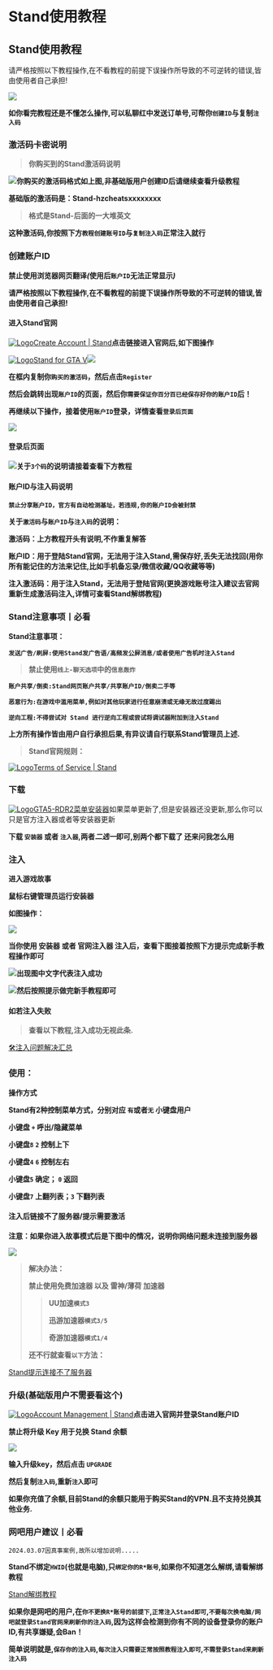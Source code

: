 # Stand使用教程

## Stand使用教程

请严格按照以下教程操作,在不看教程的前提下误操作所导致的不可逆转的错误,皆由使用者自己承担!

![](https://docs.hzz.im/\~gitbook/image?url=https%3A%2F%2F1382592200-files.gitbook.io%2F%7E%2Ffiles%2Fv0%2Fb%2Fgitbook-x-prod.appspot.com%2Fo%2Fspaces%252F7YXEHggLzaiKwZjRSOD4%252Fuploads%252FTWKyQzcdcbpuYzPtfwNe%252Fstand.gif%3Falt%3Dmedia%26token%3D885745ac-2823-420f-b2ac-e614eac46e0d\&width=768\&dpr=4\&quality=100\&sign=ec195731\&sv=1)

**如你看完教程还是不懂怎么操作,可以私聊红中发送订单号,可帮你`创建ID`与复制`注入码`**

### **激活码卡密说明** <a href="#ji-huo-ma-ka-mi-shuo-ming" id="ji-huo-ma-ka-mi-shuo-ming"></a>

> **你购买到的Stand激活码说明**

![](https://docs.hzz.im/\~gitbook/image?url=https%3A%2F%2F1382592200-files.gitbook.io%2F%7E%2Ffiles%2Fv0%2Fb%2Fgitbook-x-prod.appspot.com%2Fo%2Fspaces%252F7YXEHggLzaiKwZjRSOD4%252Fuploads%252FvCmaXJXvKFzKs8ZJ97mi%252FQQ%25E5%259B%25BE%25E7%2589%258720220530231531.png%3Falt%3Dmedia%26token%3D947129c7-d717-4bb2-b213-df2ee748c86e\&width=768\&dpr=4\&quality=100\&sign=80f20415\&sv=1)**你购买的激活码格式如上图,非基础版用户创建ID后请继续查看升级教程**

**基础版的激活码是：Stand-hzcheatsxxxxxxxx**

> **格式是Stand-后面的一大堆英文**

**这种激活码,你按照下方`教程创建账号ID`与`复制注入码`正常注入就行**

### **创建账户ID** <a href="#chuang-jian-zhang-hu-id" id="chuang-jian-zhang-hu-id"></a>

**禁止使用浏览器网页翻译**_**(**_**使用后`账户ID`无法正常显示**_**)**_

**请严格按照以下教程操作,在不看教程的前提下误操作所导致的不可逆转的错误,皆由使用者自己承担!**

#### 进入Stand官网 <a href="#jin-ru-stand-guan-wang" id="jin-ru-stand-guan-wang"></a>

[![Logo](https://stand.gg/favicon.ico)Create Account | Stand](https://stand.gg/account/register)**点击链接进入官网后,如下图操作**

[![Logo](https://stand.sh/favicon.ico)Stand for GTA V](https://stand.sh)![](https://docs.hzz.im/\~gitbook/image?url=https%3A%2F%2F1382592200-files.gitbook.io%2F%7E%2Ffiles%2Fv0%2Fb%2Fgitbook-x-prod.appspot.com%2Fo%2Fspaces%252F7YXEHggLzaiKwZjRSOD4%252Fuploads%252FV80O3uv1Jwjx4iBZyAVy%252Fimage.png%3Falt%3Dmedia%26token%3D6bde9ef3-e500-4cb1-8d52-6a829e1c8205\&width=768\&dpr=4\&quality=100\&sign=9c4383d1\&sv=1)

**在框内复制你`购买的激活码`，然后点击`Register`**

**然后会跳转出现`账户ID`的页面，然后你`需要保证你百分百已经保存好你的账户ID`后！**

**再继续以下操作，接着使用`账户ID`登录，详情查看`登录后页面`**

![](https://docs.hzz.im/\~gitbook/image?url=https%3A%2F%2F1382592200-files.gitbook.io%2F%7E%2Ffiles%2Fv0%2Fb%2Fgitbook-x-prod.appspot.com%2Fo%2Fspaces%252F7YXEHggLzaiKwZjRSOD4%252Fuploads%252FhCxOjx3BtZBpyeON4nMY%252FStand%25E5%2588%259B%25E5%25BB%25BAID1.0.png%3Falt%3Dmedia%26token%3D6b18a85d-3a61-4f16-bfca-5c28691dc324\&width=768\&dpr=4\&quality=100\&sign=48c1441f\&sv=1)

#### 登录后页面 <a href="#deng-lu-hou-ye-mian" id="deng-lu-hou-ye-mian"></a>

![](https://docs.hzz.im/\~gitbook/image?url=https%3A%2F%2F1382592200-files.gitbook.io%2F%7E%2Ffiles%2Fv0%2Fb%2Fgitbook-x-prod.appspot.com%2Fo%2Fspaces%252F7YXEHggLzaiKwZjRSOD4%252Fuploads%252FlPA6xYPNhnqnlaRxwJHe%252FStand%25E5%2588%259B%25E5%25BB%25BAID%25E5%2590%258E.png%3Falt%3Dmedia%26token%3Dfbbc47a1-5dd7-4986-a9a6-02e9a0b6230b\&width=768\&dpr=4\&quality=100\&sign=d2f6cfc8\&sv=1)**关于`3个码`的说明请接着查看下方教程**

#### 账户ID与注入码说明 <a href="#zhang-hu-id-yu-zhu-ru-ma-shuo-ming" id="zhang-hu-id-yu-zhu-ru-ma-shuo-ming"></a>

**`禁止分享账户ID，官方有自动检测基址，若违规,你的账户ID会被封禁`**

**关于`激活码`与`账户ID`与`注入码`的说明：**

**激活码：上方教程开头有说明,不作重复解答**

**账户ID：用于登陆Stand官网，无法用于注入Stand,需保存好,丢失无法找回(用你所有能记住的方法来记住,比如手机备忘录/微信收藏/QQ收藏等等)**

**注入激活码：用于注入Stand，无法用于登陆官网(更换游戏账号注入建议去官网重新生成激活码注入,详情可查看Stand解绑教程)**

### Stand注意事项丨必看 <a href="#stand-zhu-yi-shi-xiang-gun-bi-kan" id="stand-zhu-yi-shi-xiang-gun-bi-kan"></a>

**Stand注意事项：**

**`发送广告/刷屏:使用Stand发广告语/高频发公屏消息/或者使用广告机时注入Stand`**

> **禁止使用`线上-聊天选项`中的`信息轰炸`**

**`账户共享/倒卖:Stand网页账户共享/共享账户ID/倒卖二手等`**

**`恶意行为:在游戏中滥用菜单,例如对其他玩家进行任意崩溃或无缘无故过度踢出`**

**`逆向工程:不得尝试对 Stand 进行逆向工程或尝试将调试器附加到注入Stand`**

**上方所有操作皆由用户自行承担后果,有异议请自行联系Stand管理员上述.**

> **Stand官网规则：**

[![Logo](https://stand.gg/favicon.ico)Terms of Service | Stand](https://stand.gg/help/terms-of-service)

### 下载 <a href="#xia-zai" id="xia-zai"></a>

[![Logo](https://assets.woozooo.com/assets/favicon.ico)GTA5-RDR2菜单安装器](https://hzmod.lanzoub.com/s/loader)如果菜单更新了,但是安装器还没更新,那么你可以只是官方注入器或者等安装器更新

**下载 `安装器` 或者 `注入器`,两者**_**二选一**_**即可,别两个都下载了 还来问我怎么用**

### 注入 <a href="#zhu-ru" id="zhu-ru"></a>

**进入游戏故事**

**鼠标右键管理员运行安装器**

**如图操作：**

![](https://docs.hzz.im/\~gitbook/image?url=https%3A%2F%2F1382592200-files.gitbook.io%2F%7E%2Ffiles%2Fv0%2Fb%2Fgitbook-x-prod.appspot.com%2Fo%2Fspaces%252F7YXEHggLzaiKwZjRSOD4%252Fuploads%252FG4xWlS7jJ5kdkfoXj993%252Fstand.png%3Falt%3Dmedia%26token%3D9a4c7609-7a03-48f2-a1e0-df850c47fc71\&width=768\&dpr=4\&quality=100\&sign=3962be40\&sv=1)

**当你使用 安装器 或者 官网注入器 注入后，查看下图接着按照下方提示完成新手教程操作即可**

![](https://docs.hzz.im/\~gitbook/image?url=https%3A%2F%2F1382592200-files.gitbook.io%2F%7E%2Ffiles%2Fv0%2Fb%2Fgitbook-x-prod.appspot.com%2Fo%2Fspaces%252F7YXEHggLzaiKwZjRSOD4%252Fuploads%252FLtFAMtkI7H9P6nqA8kgc%252FQQ%25E5%259B%25BE%25E7%2589%258720220514145929.png%3Falt%3Dmedia%26token%3D42e66830-0c26-4b7d-b98a-9e7625672cb8\&width=768\&dpr=4\&quality=100\&sign=37a1857d\&sv=1)**出现图中文字代表注入成功**

![](https://docs.hzz.im/\~gitbook/image?url=https%3A%2F%2F1382592200-files.gitbook.io%2F%7E%2Ffiles%2Fv0%2Fb%2Fgitbook-x-prod.appspot.com%2Fo%2Fspaces%252F7YXEHggLzaiKwZjRSOD4%252Fuploads%252FX192FHfywk7HxSBkANO7%252F%25E6%2596%25B0%25E6%2589%258B%25E6%2595%2599%25E7%25A8%258B.png%3Falt%3Dmedia%26token%3Dde154506-e0a6-4817-8492-9c02faaf32c6\&width=768\&dpr=4\&quality=100\&sign=a6542d56\&sv=1)**然后按照提示做完新手教程即可**

#### **如若注入失败** <a href="#ru-ruo-zhu-ru-shi-bai" id="ru-ruo-zhu-ru-shi-bai"></a>

> **查看以下教程,注入成功无视此条.**

[🛠️注入问题解决汇总](https://docs.hzz.im/o)

### 使用： <a href="#shi-yong" id="shi-yong"></a>

**操作方式**

**Stand有2种控制菜单方式，分别对应 `有`或者`无` 小键盘用户**

**小键盘 `+` 呼出/隐藏菜单**

**小键盘`8`** **`2` 控制上下**

**小键盘`4`** **`6` 控制左右**

**小键盘`5` 确定； `0` 返回**

**小键盘`7` 上翻列表；`3` 下翻列表**

#### 注入后链接不了服务器/提示需要激活 <a href="#zhu-ru-hou-lian-jie-bu-liao-fu-wu-qi-ti-shi-xu-yao-ji-huo" id="zhu-ru-hou-lian-jie-bu-liao-fu-wu-qi-ti-shi-xu-yao-ji-huo"></a>

**注意：如果你进入故事模式后是下图中的情况，说明你网络问题未连接到服务器**

![](https://docs.hzz.im/\~gitbook/image?url=https%3A%2F%2F1382592200-files.gitbook.io%2F%7E%2Ffiles%2Fv0%2Fb%2Fgitbook-x-prod.appspot.com%2Fo%2Fspaces%252F7YXEHggLzaiKwZjRSOD4%252Fuploads%252FqiOzlQYIFANxYsBONFN9%252Fwei%25E6%25BF%2580%25E6%25B4%25BB.png%3Falt%3Dmedia%26token%3D2d7d32e1-575e-4391-aab4-f9e576861df2\&width=768\&dpr=4\&quality=100\&sign=f734e124\&sv=1)

> **解决办法：**
>
> **禁止使用免费加速器 以及 雷神/薄荷 加速器**
>
> > **UU加速`模式3`**
> >
> > **迅游加速器`模式3/5`**
> >
> > **奇游加速器`模式1/4`**
>
> **还不行就查看`以下`方法：**

[Stand提示连接不了服务器](https://docs.hzz.im/gta5/stand/connect)

### 升级(基础版用户不需要看这个) <a href="#sheng-ji-ji-chu-ban-yong-hu-bu-xu-yao-kan-zhe-ge" id="sheng-ji-ji-chu-ban-yong-hu-bu-xu-yao-kan-zhe-ge"></a>

[![Logo](https://stand.gg/favicon.ico)Account Management | Stand](https://stand.gg/account/)**点击进入官网并登录Stand账户ID**

**禁止将升级 Key 用于兑换 Stand 余额**

![](https://docs.hzz.im/\~gitbook/image?url=https%3A%2F%2F1382592200-files.gitbook.io%2F%7E%2Ffiles%2Fv0%2Fb%2Fgitbook-x-prod.appspot.com%2Fo%2Fspaces%252F7YXEHggLzaiKwZjRSOD4%252Fuploads%252Fy9tbl9LZiaR6jb98o63Q%252Fstand%25E5%258D%2587%25E7%25BA%25A7.png%3Falt%3Dmedia%26token%3Db3f94708-ede7-4c19-ba30-5288f688504b\&width=768\&dpr=4\&quality=100\&sign=9599a424\&sv=1)

**输入升级key，然后点击 `UPGRADE`**

**然后复制`注入码`,重新`注入`即可**

**如果你充值了余额,目前Stand的余额只能用于购买Stand的VPN.且不支持兑换其他业务.**

### 网吧用户建议丨必看 <a href="#wang-ba-yong-hu-jian-yi-gun-bi-kan" id="wang-ba-yong-hu-jian-yi-gun-bi-kan"></a>

`2024.03.07因真事案例,故所以增加说明.....`

**Stand不绑定`HWID`(也就是电脑),只`绑定你的R*账号`,如果你不知道怎么解绑,请看解绑教程**

[Stand解绑教程](https://docs.hzz.im/gta5/stand/hwid)

**如果你是网吧的用户,在`你不更换R*账号的前提下`,`正常注入Stand即可`,`不要每次换电脑/网吧就登录Stand官网来刷新你的注入码`,因为这样会检测到你有不同的设备登录你的账户ID,有共享嫌疑,会Ban！**

**简单说明就是,`保存你的注入码`,`每次注入只需要正常按照教程注入即可`,`不需登录Stand来刷新注入码`**

